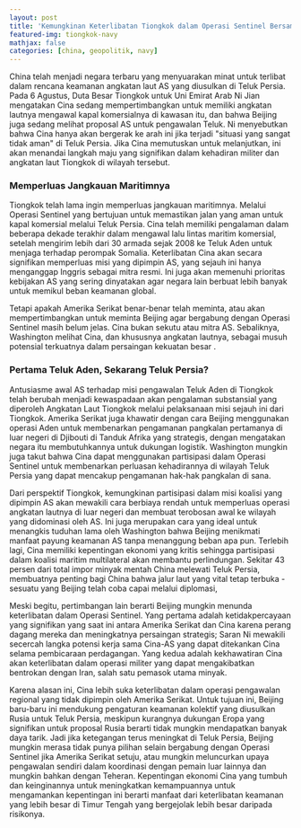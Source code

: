 ```yaml
---
layout: post
title: 'Kemungkinan Keterlibatan Tiongkok dalam Operasi Sentinel Bersama AS'
featured-img: tiongkok-navy
mathjax: false
categories: [china, geopolitik, navy]
---
```


China telah menjadi negara terbaru yang menyuarakan minat untuk terlibat dalam rencana keamanan angkatan laut AS yang diusulkan di Teluk Persia. Pada 6 Agustus, Duta Besar Tiongkok untuk Uni Emirat Arab Ni Jian mengatakan Cina sedang mempertimbangkan untuk memiliki angkatan lautnya mengawal kapal komersialnya di kawasan itu, dan bahwa Beijing juga sedang melihat proposal AS untuk pengawalan Teluk. Ni menyebutkan bahwa Cina hanya akan bergerak ke arah ini jika terjadi "situasi yang sangat tidak aman" di Teluk Persia. Jika Cina memutuskan untuk melanjutkan, ini akan menandai langkah maju yang signifikan dalam kehadiran militer dan angkatan laut Tiongkok di wilayah tersebut.

### Memperluas Jangkauan Maritimnya
Tiongkok telah lama ingin memperluas jangkauan maritimnya. Melalui Operasi Sentinel yang bertujuan untuk memastikan jalan yang aman untuk kapal komersial melalui Teluk Persia. Cina telah memiliki pengalaman dalam beberapa dekade terakhir dalam mengawal lalu lintas maritim komersial, setelah mengirim lebih dari 30 armada sejak 2008 ke Teluk Aden  untuk menjaga terhadap perompak Somalia. Keterlibatan Cina akan secara signifikan memperluas misi yang dipimpin AS, yang sejauh ini hanya menganggap Inggris sebagai mitra resmi. Ini juga akan memenuhi prioritas kebijakan AS yang sering dinyatakan agar negara lain berbuat lebih banyak untuk memikul beban keamanan global.

Tetapi apakah Amerika Serikat benar-benar telah meminta, atau akan mempertimbangkan untuk meminta Beijing agar bergabung dengan Operasi Sentinel masih belum jelas. Cina bukan sekutu atau mitra AS. Sebaliknya, Washington melihat Cina, dan khususnya angkatan lautnya, sebagai musuh potensial terkuatnya dalam persaingan kekuatan besar .

### Pertama Teluk Aden, Sekarang Teluk Persia?
Antusiasme awal AS terhadap misi pengawalan Teluk Aden di Tiongkok telah berubah menjadi kewaspadaan akan pengalaman substansial yang diperoleh Angkatan Laut Tiongkok melalui pelaksanaan misi sejauh ini dari Tiongkok. Amerika Serikat juga khawatir dengan cara Beijing menggunakan operasi Aden untuk membenarkan pengamanan pangkalan pertamanya di luar negeri di Djibouti di Tanduk Afrika yang strategis, dengan mengatakan negara itu membutuhkannya untuk dukungan logistik. Washington mungkin juga takut bahwa Cina dapat menggunakan partisipasi dalam Operasi Sentinel untuk membenarkan perluasan kehadirannya di wilayah Teluk Persia yang dapat mencakup pengamanan hak-hak pangkalan di sana.

Dari perspektif Tiongkok, kemungkinan partisipasi dalam misi koalisi yang dipimpin AS akan mewakili cara berbiaya rendah untuk memperluas operasi angkatan lautnya di luar negeri dan membuat terobosan awal ke wilayah yang didominasi oleh AS. Ini juga merupakan cara yang ideal untuk menangkis tuduhan lama oleh Washington bahwa Beijing menikmati manfaat payung keamanan AS tanpa menanggung beban apa pun. Terlebih lagi, Cina memiliki kepentingan ekonomi yang kritis sehingga partisipasi dalam koalisi maritim multilateral akan membantu perlindungan. Sekitar 43 persen dari total impor minyak mentah China melewati Teluk Persia, membuatnya penting bagi China bahwa jalur laut yang vital tetap terbuka - sesuatu yang Beijing telah coba capai melalui diplomasi,

Meski begitu, pertimbangan lain berarti Beijing mungkin menunda keterlibatan dalam Operasi Sentinel. Yang pertama adalah ketidakpercayaan yang signifikan yang saat ini antara Amerika Serikat dan Cina karena perang dagang mereka dan meningkatnya persaingan strategis; Saran Ni mewakili secercah langka potensi kerja sama Cina-AS yang dapat ditekankan Cina selama pembicaraan perdagangan. Yang kedua adalah kekhawatiran Cina akan keterlibatan dalam operasi militer yang dapat mengakibatkan bentrokan dengan Iran, salah satu pemasok utama minyak. 

Karena alasan ini, Cina lebih suka keterlibatan dalam operasi pengawalan regional yang tidak dipimpin oleh Amerika Serikat. Untuk tujuan ini, Beijing baru-baru ini mendukung pengaturan keamanan kolektif yang diusulkan Rusia untuk Teluk Persia, meskipun kurangnya dukungan Eropa yang signifikan untuk proposal Rusia berarti tidak mungkin mendapatkan banyak daya tarik. Jadi jika ketegangan terus meningkat di Teluk Persia, Beijing mungkin merasa tidak punya pilihan selain bergabung dengan Operasi Sentinel jika Amerika Serikat setuju, atau mungkin meluncurkan upaya pengawalan sendiri dalam koordinasi dengan pemain luar lainnya dan mungkin bahkan dengan Teheran. Kepentingan ekonomi Cina yang tumbuh dan keinginannya untuk meningkatkan kemampuannya untuk mengamankan kepentingan ini berarti manfaat dari keterlibatan keamanan yang lebih besar di Timur Tengah yang bergejolak lebih besar daripada risikonya.
